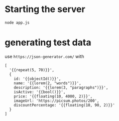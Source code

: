 # Starting the server

`node app.js`

# generating test data

use `https://json-generator.com/` with 

```
[
  '{{repeat(5, 70)}}',
  {
    id: '{{objectId()}}',
    name: '{{lorem(2, "words")}}',
    description: '{{lorem(3, "paragraphs")}}',
    isActive: '{{bool()}}',
    price: '{{floating(10, 4000, 2)}}',
    imageUrl: 'https://picsum.photos/200',
    discountPercentage: '{{floating(10, 90, 2)}}'
  }
]
